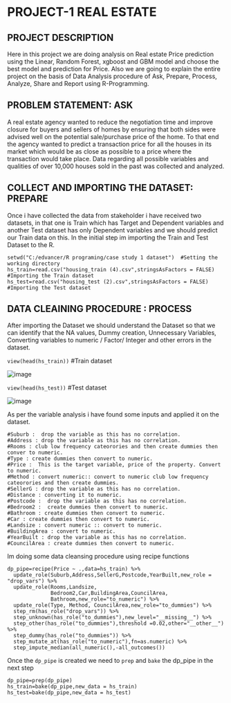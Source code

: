 # PROJECT-1 REAL ESTATE

## PROJECT DESCRIPTION
Here in this project we are doing analysis on Real estate Price prediction using the Linear, Random Forest, xgboost and GBM model and choose the best model and prediction for Price. Also we are going to explain the entire project on the basis of Data Analysis procedure of Ask, Prepare, Process, Analyze, Share and Report using R-Programming.
## PROBLEM STATEMENT: ASK 
A real estate agency wanted to reduce the negotiation time and improve
closure for buyers and sellers of homes by ensuring that both sides were advised well on the potential
sale/purchase price of the home. To that end the agency wanted to predict a transaction price for all the
houses in its market which would be as close as possible to a price where the transaction would take place.
Data regarding all possible variables and qualities of over 10,000 houses sold in the past was collected and
analyzed.
## COLLECT AND IMPORTING THE DATASET: PREPARE
Once i have collected the data from stakeholder i have received two datasets, in that one is Train which has Target and Dependent variables and another Test dataset has only Dependent variables and we should predict our Train data on this. 
In the initial step im importing the Train and Test Dataset to the R.

```getwd()
setwd("C:/edvancer/R programing/case study 1 dataset")  #Setting the working directory
hs_train=read.csv("housing_train (4).csv",stringsAsFactors = FALSE)  #Importing the Train dataset
hs_test=read.csv("housing_test (2).csv",stringsAsFactors = FALSE) #Importing the Test dataset
```

## DATA CLEAINING PROCEDURE : PROCESS
After importing the Dataset we should understand the Dataset so that we can identify that the  NA values, Dummy creation, Unnecessary Variables, Converting variables to numeric / Factor/ Integer and other errors in the dataset.

```view(head(hs_train))``` #Train dataset

![image](https://github.com/swasthik62/Project1-Real-Estate/assets/125183564/03fea638-1289-464e-a8a4-688287c2e568)

```view(head(hs_test))``` #Test dataset

![image](https://github.com/swasthik62/Project1-Real-Estate/assets/125183564/591ab987-7a99-4a55-97d7-67e8acd9f6bd)

As per the variable analysis i have found some inputs and applied it on the dataset.
```
#Suburb :  drop the variable as this has no correlation.
#Address : drop the variable as this has no correlation.
#Rooms : club low frequency cateorories and then create dummies then conver to numeric.
#Type : create dummies then convert to numeric.
#Price :  This is the target variable, price of the property. Convert to numeric.
#Method : convert numeric:: convert to numeric club low frequency cateorories and then create dummies.
#SellerG : drop the variable as this has no correlation.
#Distance : converting it to numeric. 
#Postcode :  drop the variable as this has no correlation.
#Bedroom2 :  create dummies then convert to numeric.
#Bathroom : create dummies then convert to numeric.
#Car : create dummies then convert to numeric.
#Landsize : convert numeric :: convert to numeric.
#BuildingArea : convert to numeric.
#YearBuilt : drop the variable as this has no correlation.
#CouncilArea : create dummies then convert to numeric.
```
Im doing some data cleansing procedure using recipe functions

```
dp_pipe=recipe(Price ~ .,data=hs_train) %>% 
  update_role(Suburb,Address,SellerG,Postcode,YearBuilt,new_role = "drop_vars") %>% 
  update_role(Rooms,Landsize,
              Bedroom2,Car,BuildingArea,CouncilArea,
              Bathroom,new_role="to_numeric") %>% 
  update_role(Type, Method, CouncilArea,new_role="to_dummies") %>%  
  step_rm(has_role("drop_vars")) %>%
  step_unknown(has_role("to_dummies"),new_level="__missing__") %>% 
  step_other(has_role("to_dummies"),threshold =0.02,other="__other__") %>% 
  step_dummy(has_role("to_dummies")) %>% 
  step_mutate_at(has_role("to_numeric"),fn=as.numeric) %>% 
  step_impute_median(all_numeric(),-all_outcomes())
```
Once the ```dp_pipe``` is created we need to ```prep``` and ```bake``` the dp_pipe in the next step

```
dp_pipe=prep(dp_pipe)
hs_train=bake(dp_pipe,new_data = hs_train)
hs_test=bake(dp_pipe,new_data = hs_test)
```





































































































































